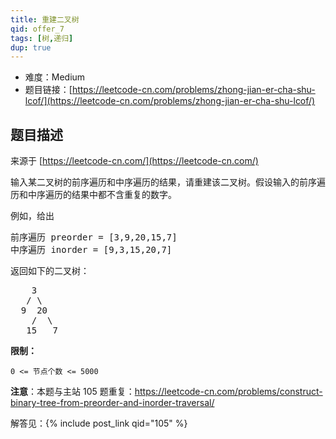 ```yaml
---
title: 重建二叉树
qid: offer_7
tags: [树,递归]
dup: true
---
```



- 难度：Medium
- 题目链接：[https://leetcode-cn.com/problems/zhong-jian-er-cha-shu-lcof/](https://leetcode-cn.com/problems/zhong-jian-er-cha-shu-lcof/)


## 题目描述

来源于 [https://leetcode-cn.com/](https://leetcode-cn.com/)

<p>输入某二叉树的前序遍历和中序遍历的结果，请重建该二叉树。假设输入的前序遍历和中序遍历的结果中都不含重复的数字。</p>



<p>例如，给出</p>

<pre>前序遍历 preorder =&nbsp;[3,9,20,15,7]
中序遍历 inorder = [9,3,15,20,7]</pre>

<p>返回如下的二叉树：</p>

<pre>    3
   / \
  9  20
    /  \
   15   7</pre>



<p><strong>限制：</strong></p>

<p><code>0 &lt;= 节点个数 &lt;= 5000</code></p>



<p><strong>注意</strong>：本题与主站 105 题重复：<a href="https://leetcode-cn.com/problems/construct-binary-tree-from-preorder-and-inorder-traversal/">https://leetcode-cn.com/problems/construct-binary-tree-from-preorder-and-inorder-traversal/</a></p>

解答见：{% include post_link qid="105" %}